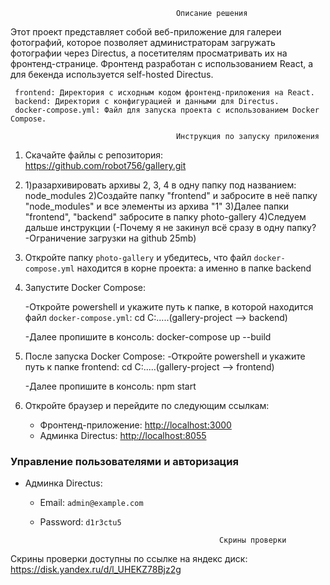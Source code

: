                                          Описание решения

Этот проект представляет собой веб-приложение для галереи фотографий, которое позволяет администраторам загружать фотографии через Directus, а посетителям просматривать их на фронтенд-странице. Фронтенд разработан с использованием React, а для бекенда используется self-hosted Directus.

     frontend: Директория с исходным кодом фронтенд-приложения на React.
     backend: Директория с конфигурацией и данными для Directus.
     docker-compose.yml: Файл для запуска проекта с использованием Docker Compose.

                                         Инструкция по запуску приложения

1. Скачайте файлы с репозитория:
     https://github.com/robot756/gallery.git
   

2.   1)разархивировать архивы 2, 3, 4 в одну папку под названием: node_modules
     2)Создайте папку "frontend" и забросите в неё папку "node_modules" и все элементы из архива "1"
     3)Далее папки "frontend", "backend" забросите в папку photo-gallery
     4)Следуем дальше инструкции
       (-Почему я не закинул всё сразу в одну папку?
        -Ограничение загрузки на github 25mb)

3. Откройте папку `photo-gallery` и убедитесь, что файл `docker-compose.yml` находится в корне проекта: а именно в папке backend

4. Запустите Docker Compose:

   -Откройте powershell и укажите путь к папке, в которой находится файл `docker-compose.yml`:
   cd C:\.....(gallery-project --> backend)

   -Далее пропишите в консоль:
   docker-compose up --build

5. После запуска Docker Compose:
   -Откройте powershell и укажите путь к папке frontend:
   cd C:\.....(gallery-project --> frontend)

   -Далее пропишите в консоль:
   npm start

6. Откройте браузер и перейдите по следующим ссылкам:

   - Фронтенд-приложение: [http://localhost:3000](http://localhost:3000)
   - Админка Directus: [http://localhost:8055](http://localhost:8055)

### Управление пользователями и авторизация

- Админка Directus:

  - Email: `admin@example.com`
  - Password: `d1r3ctu5`

                                                Скрины проверки

Скрины проверки доступны по ссылке на яндекс диск:
https://disk.yandex.ru/d/l_UHEKZ78Bjz2g
